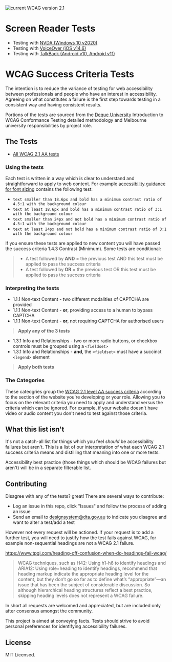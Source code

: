 ![current WCAG version 2.1](https://img.shields.io/badge/current%20version-WCAG%202.1-%230a5470?style=flat)
# Screen Reader Tests
- Testing with [NVDA (Windows 10 v2020)](https://github.com/govau/accessibility/blob/main/NVDA-TESTING.md)
- Testing with [VoiceOver (iOS v14.6)](https://github.com/govau/accessibility/blob/main/VOICEOVER-TESTING.md)
- Testing with [TalkBack (Android v10, Android v11)](https://github.com/govau/accessibility/blob/main/TALKBACK-TESTING.md)

# WCAG Success Criteria Tests
The intention is to reduce the variance of testing for web accessibility between professionals and people who have an interest in accessibility. Agreeing on what constitutes a failure is the first step towards testing in a consistent way and having consistent results.

Portions of the tests are sourced from the [Deque University](https://dequeuniversity.com/) Introduction to WCAG Conformance Testing detailed methodology and Melbourne university responsibilities by project role.

## The Tests
* [All WCAG 2.1 AA tests](https://govau.github.io/accessibility/)

### Using the tests
Each test is written in a way which is clear to understand and straightforward to apply to web content. For example [accessibility guidance for font sizing](https://www.notion.so/5bf080c521c5486db8a4995cce275f1b?v=ec4067a1e3d146319b47b909b501388a) contains the following test:
- `text smaller than 18.6px and bold has a minimum contrast ratio of 4.5:1 with the background colour`
- `text at least 18.6px and bold has a minimum contrast ratio of 3:1 with the background colour`
- `text smaller than 24px and not bold has a minimum contrast ratio of 4.5:1 with the background colour`
- `text at least 24px and not bold has a minimum contrast ratio of 3:1 with the background colour`

If you ensure these tests are applied to new content you will have passed the success criteria 1.4.3 Contrast (Minimum). 
Some tests are conditional:

> * A test followed by **AND** <other test> = the previous test AND this test must be applied to pass the success criteria
> * A test followed by **OR** <other test> = the previous test OR this test must be applied to pass the success criteria

### Interpreting the tests

* 1.1.1 Non-text Content - two different modalities of CAPTCHA are provided
* 1.1.1 Non-text Content - **or**, providing access to a human to bypass CAPTCHA
* 1.1.1 Non-text Content - **or**, not requiring CAPTCHA for authorised users  
  
> **Apply any of the 3 tests**

* 1.3.1 Info and Relationships - two or more radio buttons, or checkbox controls must be grouped using a `<fieldset>`
* 1.3.1 Info and Relationships - **and**, the `<fieldset>` must have a succinct `<legend>` element  

> **Apply both tests**

### The Categories
These cateogries group the [WCAG 2.1 level AA success criteria](https://www.w3.org/TR/WCAG21/) according to the section of the website you're developing or your role. Allowing you to focus on the relevant criteria you need to apply and understand versus the criteria which can be ignored. For example, if your website doesn't have video or audio content you don't need to test against those criteria.  
  
## What this list isn't
It's not a catch-all list for things which you feel _should_ be accessibility failures but aren't. This is a list of our interpretation of what each WCAG 2.1 success criteria means and distilling that meaning into one or more tests. 
  
Accessibility best practice (those things which should be WCAG failures but aren't) will be in a separate filterable list.

## Contributing
Disagree with any of the tests? great! There are several ways to contribute:
- Log an issue in this repo, click "Issues" and follow the process of adding an issue
- Send an email to designsystem@dta.gov.au to indicate you disagree and want to alter a test/add a test

However not every request will be actioned. If your request is to add a further test, you will need to justify how the test fails against WCAG, for example non-sequential headings are not a WCAG 2.1 failure. 

https://www.tpgi.com/heading-off-confusion-when-do-headings-fail-wcag/
> WCAG techniques, such as H42: Using h1-h6 to identify headings and ARIA12: Using role=heading to identify headings, recommend that heading markup indicate the appropriate heading level for the content, but they don’t go so far as to define what’s “appropriate”—an issue that has been the subject of considerable discussion. So although hierarchical heading structures reflect a best practice, skipping heading levels does not represent a WCAG failure.

In short all requests are welcomed and appreciated, but are included only after consensus amongst the community. 
  
This project is aimed at conveying facts. Tests should strive to avoid personal preferences for identifying accessibility failures.

## License
MIT Licensed.

